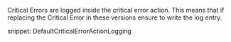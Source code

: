 
Critical Errors are logged inside the critical error action. This means that if replacing the Critical Error in these versions ensure to write the log entry.

snippet: DefaultCriticalErrorActionLogging